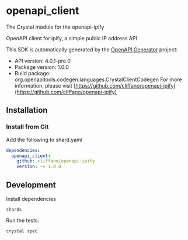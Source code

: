 # openapi_client

The Crystal module for the openapi-ipify

OpenAPI client for ipify, a simple public IP address API

This SDK is automatically generated by the [OpenAPI Generator](https://openapi-generator.tech) project:

- API version: 4.0.1-pre.0
- Package version: 1.0.0
- Build package: org.openapitools.codegen.languages.CrystalClientCodegen
For more information, please visit [https://github.com/cliffano/openapi-ipify](https://github.com/cliffano/openapi-ipify)

## Installation

### Install from Git

Add the following to shard.yaml

```yaml
dependencies:
  openapi_client:
    github: cliffano/openapi-ipify
    version: ~> 1.0.0
```

## Development

Install dependencies

```shell
shards
```

Run the tests:

```shell
crystal spec
```
